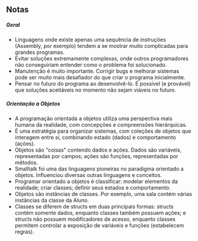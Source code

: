 ## Notas

##### Geral

- Linguagens onde existe apenas uma sequência de instruções (Assembly, por exemplo) tendem a se mostrar muito complicadas para grandes programas.
- Evitar soluções extremamente complexas, onde outros programadores não conseguiriam entender como o problema foi solucionado.
- Manutenção é muito importante. Corrigir bugs e melhorar sistemas pode ser muito mais desafiador do que criar o programa inicialmente.
- Pensar no futuro do programa ao desenvolvê-lo. É possível (e provável) que soluções aceitáveis no momento não sejam viáveis no futuro.

##### Orientação a Objetos

- A programação orientada a objetos utiliza uma perspectiva mais humana da realidade, com concepções e compreensões hierárquicas.
- É uma estratégia para organizar sistemas, com coleções de objetos que interagem entre si, combinando estado (dados) e comportamento (ações).
- Objetos são "coisas" contendo dados e ações. Dados são variáveis, representadas por campos; ações são funções, representadas por métodos.
- Smalltalk foi uma das linguagens pioneiras no paradigma orientado a objetos. Influenciou diversas outras linguagens e conceitos.
- Programar orientado a objetos é classificar: modelar elementos da realidade; criar classes; definir seus estados e comportamento.
- Objetos são instâncias de classes. Por exemplo, uma sala contém várias instâncias da classe da Aluno.
- Classes se diferem de structs em duas principais formas: structs contém somente dados, enquanto classes também possuem ações; e structs não possuem modificadores de acesso, enquanto classes permitem controlar a exposição de variáveis e funções (estabelecem regras).
